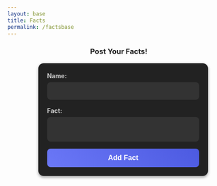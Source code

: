 ```yaml
---
layout: base
title: Facts
permalink: /factsbase
---
```


<h3 style="text-align: center;">Post Your Facts!</h3>

<style>
/* General Styling for Posting Layout */
main {
    display: flex;
    flex-wrap: wrap; /* Allow wrapping for smaller screens */
    gap: 20px;
    justify-content: center; /* Center content horizontally */
    align-items: flex-start; /* Align items at the top */
}

form {
    background: #222; /* Dark gray card */
    padding: 20px;
    border-radius: 12px;
    box-shadow: 0px 3px 6px rgba(0, 0, 0, 0.4);
    width: 100%;
    max-width: 500px;
    flex: 1; /* Allow the form to grow/shrink within the layout */
}

form label {
    display: block;
    font-weight: bold;
    font-size: 14px;
    color: #ccc;
    margin-bottom: 6px;
}

form textarea,
form input[type="text"] {
    width: 100%;
    padding: 12px;
    margin-bottom: 16px;
    border: none;
    border-radius: 8px;
    background: #333;
    color: #fff;
    font-size: 14px;
    resize: none;
    transition: border 0.3s ease;
}

form textarea:focus,
form input[type="text"]:focus {
    border: 2px solid #6b78f7;
    outline: none;
}

form button {
    width: 100%;
    background: linear-gradient(45deg, #6b78f7, #4c5ae1);
    border: none;
    padding: 12px;
    border-radius: 8px;
    color: #fff;
    font-weight: bold;
    font-size: 16px;
    cursor: pointer;
    transition: background 0.3s ease;
}

form button:hover {
    background: linear-gradient(45deg, #4c5ae1, #5e63b8);
}

/* Styling for the Facts Cards */
#facts-container {
    display: flex;
    flex-wrap: wrap;
    gap: 20px;
    justify-content: center;
}

.fact-card {
    background: #222;
    padding: 16px;
    border-radius: 12px;
    box-shadow: 0px 3px 6px rgba(0, 0, 0, 0.4);
    max-width: 400px;
    width: 100%;
}

.fact-card h4 {
    color: #fff;
    margin-bottom: 8px;
}

.fact-card p {
    color: #ddd;
    margin-bottom: 12px;
}

.fact-card .actions {
    display: flex;
    justify-content: space-between;
}

.fact-card button {
    background: #6b78f7;
    color: #fff;
    border: none;
    padding: 6px 12px;
    border-radius: 6px;
    cursor: pointer;
    transition: background 0.3s ease;
}

.fact-card button:hover {
    background: #4c5ae1;
}

/* Responsive Design */
@media (max-width: 768px) {
    main {
        flex-direction: column; /* Stack form and cards vertically */
    }

    form {
        width: 100%;
    }
}
</style>

<main>
    <section id="fact-form">
        <form id="add-fact-form">
            <label for="name">Name:</label>
            <input type="text" id="name" name="name" required>
            <label for="fact">Fact:</label>
            <textarea id="fact" name="fact" required></textarea>
            <button type="submit">Add Fact</button>
        </form>
    </section>
    <section id="facts-container">
        <!-- Facts will be dynamically added here -->
    </section>
</main>

<script type="module">
    import { pythonURI, fetchOptions } from "{{site.baseurl}}/assets/js/api/config.js";
    async function checkAuthorization() {
        try {
            const response = await fetch(`${pythonURI}/api/id`, fetchOptions);

            if (response.status === 401) {
                window.location.href = "{{site.baseurl}}/login";
            }
        } catch (error) {
            console.error("Authorization check failed:", error);
            window.location.href = "{{site.baseurl}}/login";
        }
    }

    checkAuthorization();

    const API_URL = 'https://studybuddy.stu.nighthawkcodingsociety.com/api/userfacts';
    document.addEventListener('DOMContentLoaded', init);

    async function fetchFacts() {
        const response = await fetch(API_URL);
        const facts = await response.json();
        const factsContainer = document.getElementById('facts-container');
        factsContainer.innerHTML = '';
        facts.forEach((fact) => {
            const card = document.createElement('div');
            card.classList.add('fact-card');
            card.innerHTML = `
                <h4>${fact.name}</h4>
                <p>${fact.fact}</p>
                <div class="actions">
                    <button class="edit-button" data-id="${fact.id}" data-name="${fact.name}" data-fact="${fact.fact}">Edit</button>
                    <button class="delete-button" data-id="${fact.id}">Delete</button>
                </div>
            `;
            factsContainer.appendChild(card);
        });

        document.querySelectorAll('.delete-button').forEach(button => {
            button.addEventListener('click', (e) => {
                deleteFact(e.target.dataset.id);
            });
        });
    }

    async function addFact(event) {
        event.preventDefault();
        const name = document.getElementById('name').value;
        const fact = document.getElementById('fact').value;
        const response = await fetch(API_URL, {
            method: 'POST',
            headers: { 'Content-Type': 'application/json' },
            body: JSON.stringify({ name, fact })
        });
        if (response.ok) {
            alert('Fact added successfully!');
            fetchFacts();
            document.getElementById('add-fact-form').reset();
        }
    }

    async function deleteFact(id) {
        const response = await fetch(`${API_URL}/${id}`, { method: 'DELETE' });
        if (response.ok) {
            alert('Fact deleted successfully!');
            fetchFacts();
        }
    }

    function init() {
        document.getElementById('add-fact-form').addEventListener('submit', addFact);
        fetchFacts();
    }
</script>
